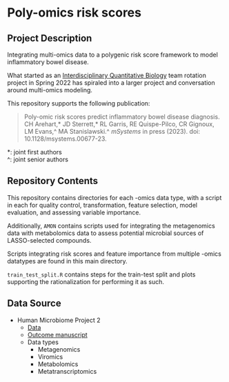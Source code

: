 # Poly-omics risk scores

## Project Description
Integrating multi-omics data to a polygenic risk score framework to model inflammatory bowel disease.

What started as an [Interdisciplinary Quantitative Biology](https://www.colorado.edu/certificate/iqbiology/) team rotation project in Spring 2022 has spiraled into a larger project and conversation around multi-omics modeling. 

This repository supports the following publication:

>Poly-omic risk scores predict inflammatory bowel disease diagnosis. CH Arehart,\* JD Sterrett,\* RL Garris, RE Quispe-Pilco, CR Gignoux, LM Evans,\^ MA Stanislawski.\^ *mSystems* in press (2023). doi: 10.1128/msystems.00677-23.

*: joint first authors    
^: joint senior authors

## Repository Contents
This repository contains directories for each -omics data type, with a script in each for quality control, transformation, feature selection, model evaluation, and assessing variable importance.

Additionally, `AMON` contains scripts used for integrating the metagenomics data with metabolomics data to assess potential microbial sources of LASSO-selected compounds.

Scripts integrating risk scores and feature importance from multiple -omics datatypes are found in this main directory.

`train_test_split.R` contains steps for the train-test split and plots supporting the rationalization for performing it as such.

## Data Source
- Human Microbiome Project 2
  - [Data](https://ibdmdb.org/tunnel/public/summary.html)
  - [Outcome manuscript](https://www.nature.com/articles/s41586-019-1237-9)
  - Data types
    - Metagenomics
    - Viromics
    - Metabolomics
    - Metatranscriptomics